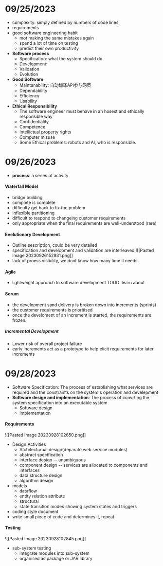 # 09/25/2023
- complexity: simply defined by numbers of code lines
- requirements
- good software engineering habit
	- mot making the same mistakes again
	- spend a lot of time on testing
	- predict their own productivity
- **Software process**
	- Specification: what the system should do
	- Development:
	- Validation
	- Evolution
- **Good Software**
	- Maintanability: 自动翻译API参与网页
	- Dependability
	- Efficiency
	- Usability
- **Ethical Responsibility**
	- The software engineer must behave in an hosest and ethically responsible way
	- Confidentiality
	- Competence
	- Intellictual property rights
	- Computer misuse
	- Some Ethical problems: robots and AI, who is responsible.

# 09/26/2023
- **process**: a series of activity
#### Waterfall Model
- bridge building
- complete is complete
- difficulty get back to fix the problem
- Inflexible partitioning
- difficult to respond to changeing customer requirements
- only appropriate when the final requirements are well-understood (rare)

#### Evelutionary Development
- Outline sescription, could be very detailed
- specification and development and validation are interleaved
![[Pasted image 20230926152931.png]]
- lack of proess visibility, we dont know how many time it needs.

#### Agile
- lightweight approach to software development
TODO: learn about

#### Scrum
- the development sand delivery is broken down into increments (sprints)
- the customer requirements is prioritised
- once the develoment of an increment is started, the requirements are frozen.
##### Incremental Development
- Lower risk of overall project failure
- early increments act as a prototype to help elicit requirements for later increments

# 09/28/2023
- Software Specification: The process of establishing what services are required and the constraints on the system's operation and develepment
- **Software design and implementation**: The process of convrting the system specification into an executable system
	- Software design
	- Implementation

#### Requirements
![[Pasted image 20230928102650.png]]
- Design Activities
	- Atchitecturual design(deparate web service modules)
	- abstract specification
	- interface design -- unambiguous
	- component design -- services are allocated to components and interfaces
	- data structure design
	- algorithm design
- models
	- dataflow
	- entity relation attribute
	- structural
	- state transition modes showing system states and triggers
- coding style document
- write small piece of code and determines it, repeat

#### Testing
![[Pasted image 20230928102845.png]]
- sub-system testing
	- integrate modules into sub-system
	- organised as package or JAR library